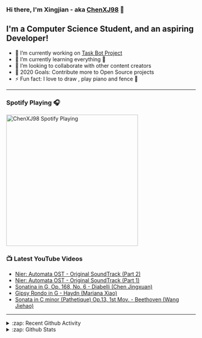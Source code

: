 ### Hi there, I'm Xingjian - aka [ChenXJ98][website] 👋

## I'm a Computer Science Student, and an aspiring Developer!

- 🔭 I’m currently working on [Task Bot Project][taskbot]
- 🌱 I’m currently learning everything 🤣
- 👯 I’m looking to collaborate with other content creators
- 🥅 2020 Goals: Contribute more to Open Source projects
- ⚡ Fun fact: I love to draw , play piano and fence 🤺

---

### Spotify Playing 🎧
[<img src="https://now-playing-codestackr.vercel.app/api/spotify-playing" alt="ChenXJ98 Spotify Playing" width="350" />](https://open.spotify.com/user/11158349923)

### 📺 Latest YouTube Videos

<!-- YOUTUBE:START -->
- [Nier: Automata OST - Original SoundTrack (Part 2)](https://www.youtube.com/watch?v=kJAGPLrQxig)
- [Nier: Automata OST - Original SoundTrack (Part 1)](https://www.youtube.com/watch?v=El6N2R4Xpsk)
- [Sonatina in G, Op. 168, No. 6 - Diabelli (Chen Jingxuan)](https://www.youtube.com/watch?v=XIPNeNLhVWA)
- [Gipsy Rondo in G - Haydn (Mariana Xiao)](https://www.youtube.com/watch?v=rnCdH11ppRg)
- [Sonata in C minor (Pathetique) Op.13, 1st Mov. - Beethoven (Wang Jiehao)](https://www.youtube.com/watch?v=VtcOuvI_wmA)
<!-- YOUTUBE:END -->

---

<details>
  <summary>:zap: Recent Github Activity</summary>
  
<!--START_SECTION:activity-->
1. 💪 Opened PR [#3](https://github.com//AY2021S1-CS2103T-T13-2/tp/pull/3) in [AY2021S1-CS2103T-T13-2/tp](https://github.com//AY2021S1-CS2103T-T13-2/tp)
2. 🎉 Merged PR [#2](https://github.com//ChenXJ98/ip/pull/2) in [ChenXJ98/ip](https://github.com//ChenXJ98/ip)
3. 💪 Opened PR [#2](https://github.com//ChenXJ98/ip/pull/2) in [ChenXJ98/ip](https://github.com//ChenXJ98/ip)
4. 🎉 Merged PR [#1](https://github.com//ChenXJ98/ip/pull/1) in [ChenXJ98/ip](https://github.com//ChenXJ98/ip)
5. 💪 Opened PR [#1](https://github.com//ChenXJ98/ip/pull/1) in [ChenXJ98/ip](https://github.com//ChenXJ98/ip)
<!--END_SECTION:activity-->

</details>

<details>
  <summary>:zap: Github Stats</summary>

  <img align="left" alt="codeSTACKr's Github Stats" src="https://github-readme-stats.codestackr.vercel.app/api?username=codeSTACKr&show_icons=true&hide_border=true" />

</details>

[website]: https://github.com/ChenXJ98
[taskbot]: https://github.com/ChenXJ98/ip
